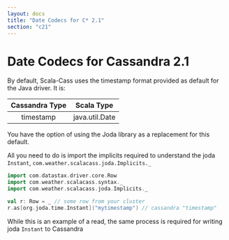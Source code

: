 ```yaml
---
layout: docs
title: "Date Codecs for C* 2.1"
section: "c21"
---
```

# Date Codecs for Cassandra 2.1

By default, Scala-Cass uses the timestamp format provided as default for the Java driver. It is:

| Cassandra Type |           Scala Type               |
|:--------------:|:----------------------------------:|
| timestamp      | java.util.Date                     |


You have the option of using the Joda library as a replacement for this default.

All you need to do is import the implicits required to understand the joda `Instant`, 
`com.weather.scalacass.joda.Implicits._`

```scala
import com.datastax.driver.core.Row
import com.weather.scalacass.syntax._
import com.weather.scalacass.joda.Implicits._

val r: Row = _ // some row from your cluster
r.as[org.joda.time.Instant]("mytimestamp") // cassandra "timestamp"
```

While this is an example of a read, the same process is required for writing joda `Instant` to Cassandra